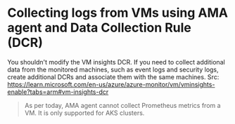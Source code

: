 # Collecting logs from VMs using AMA agent and Data Collection Rule (DCR)

You shouldn't modify the VM insights DCR. If you need to collect additional data from the monitored machines, such as event logs and security logs, create additional DCRs and associate them with the same machines.
Src: https://learn.microsoft.com/en-us/azure/azure-monitor/vm/vminsights-enable?tabs=arm#vm-insights-dcr


>As per today, AMA agent cannot collect Prometheus metrics from a VM. It is only supported for AKS clusters.
